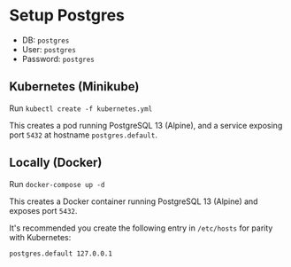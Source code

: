 # Setup Postgres

- DB: `postgres`
- User: `postgres`
- Password: `postgres`

## Kubernetes (Minikube)

Run `kubectl create -f kubernetes.yml`

This creates a pod running PostgreSQL 13 (Alpine), and a service 
exposing port `5432` at hostname `postgres.default`.

## Locally (Docker)

Run `docker-compose up -d`

This creates a Docker container running PostgreSQL 13 (Alpine) and
exposes port `5432`.

It's recommended you create the following entry in `/etc/hosts` for 
parity with Kubernetes:

```text
postgres.default 127.0.0.1
```
